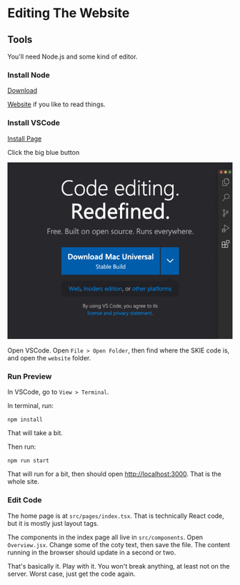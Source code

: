# Editing The Website

## Tools

You'll need Node.js and some kind of editor.

### Install Node

[Download](https://nodejs.org/dist/v18.15.0/node-v18.15.0.pkg)

[Website](https://nodejs.org/en/download) if you like to read things.

### Install VSCode

[Install Page](https://code.visualstudio.com/)

Click the big blue button

![](big_blue_button.png)

Open VSCode. Open `File > Open Folder`, then find where the SKIE code is, and open the `website` folder.

### Run Preview

In VSCode, go to `View > Terminal`.

In terminal, run:

```shell
npm install
```

That will take a bit.

Then run:

```shell
npm run start
```

That will run for a bit, then should open [http://localhost:3000](http://localhost:3000). That is the whole site.

### Edit Code

The home page is at `src/pages/index.tsx`. That is technically React code, but it is mostly just layout tags.

The components in the index page all live in `src/components`. Open `Overview.jsx`. Change some of the coty text, then
save the file. The content running in the browser should update in a second or two.

That's basically it. Play with it. You won't break anything, at least not on the server. Worst case, just get the code again.
